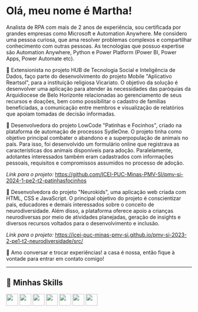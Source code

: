 # Olá, meu nome é Martha!

Analista de RPA com mais de 2 anos de experiência, sou certificada por grandes empresas como Microsoft e Automation Anywhere. Me considero uma pessoa curiosa, que ama resolver problemas complexos e compartilhar conhecimento com outras pessoas. As tecnologias que possuo expertise são Automation Anywhere, Python e Power Platform (Power BI, Power Apps, Power Automate etc).

🔭 Extensionista no projeto HUB de Tecnologia Social e Inteligência de Dados, faço parte do desenvolvimento do projeto Mobile "Aplicativo Reartsol", para a instituição religiosa Vicariato. O objetivo da solução é desenvolver uma aplicação para atender às necessidades das paróquias da Arquidiocese de Belo Horizonte relacionadas ao gerenciamento de seus recursos e doações, bem como possibilitar o cadastro de famílias beneficiadas, a comunicação entre membros e visualização de relatórios que apoiam tomadas de decisão informadas.

🔭 Desenvolvedora do projeto LowCode "Patinhas e Focinhos", criado na plataforma de automação de processos SydleOne. O projeto tinha como objetivo principal combater o abandono e a superpopulação de animais no país. Para isso, foi desenvolvido um formulário online que registrava as características dos animais disponíveis para adoção. Paralelamente, adotantes interessados também eram cadastrados com informações pessoais, requisitos e compromissos assumidos no processo de adoção. 

*Link para o projeto:* https://github.com/ICEI-PUC-Minas-PMV-SI/pmv-si-2024-1-pe2-t2-patinhasfocinhos

🔭 Desenvolvedora do projeto "Neurokids", uma aplicação web criada com HTML, CSS e JavaScript. O principal objetivo do projeto é conscientizar pais, educadores e demais interessados sobre o conceito de neurodiversidade. Além disso, a plataforma oferece apoio a crianças neurodiversas por meio de atividades planejadas, geração de insights e diversos recursos voltados para o desenvolvimento e inclusão.

*Link para o projeto:* https://icei-puc-minas-pmv-si.github.io/pmv-si-2023-2-pe1-t2-neurodiversidade/src/

💬 Amo conversar e trocar experiências! a casa é nossa, então fique à vontade para entrar em contato comigo!

---

## 🚀 Minhas Skills

<code><img height="32" src="https://github.com/user-attachments/assets/16f2ae11-5994-4a82-8357-2ec2135e80a9"/></code>
<code><img height="32" src="https://github.com/user-attachments/assets/287fe025-438b-44b8-8880-d21a7a9046da"/></code>
<code><img height="32" src="https://github.com/user-attachments/assets/dd74c160-9f45-4c6b-9ec8-0167dce47c46"/></code>
<code><img height="32" src="https://github.com/user-attachments/assets/5c6ee9f8-d891-4c22-aea9-13ad315afd94"/></code>
<code><img height="32" src="https://github.com/user-attachments/assets/734e682c-abf0-46e2-91f4-be87a1351602"/></code>
<code><img height="32" src="https://github.com/user-attachments/assets/93ef4fb1-589a-4b31-a7f4-7a30bb23db8c"/></code>
<code><img height="32" src="https://github.com/user-attachments/assets/1997b611-a850-4c57-8069-3ec523f70b9e"/></code>



  

